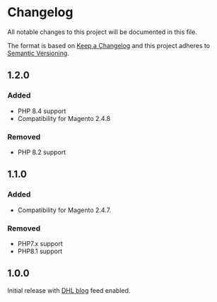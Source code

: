 # Changelog
All notable changes to this project will be documented in this file.

The format is based on [Keep a Changelog](http://keepachangelog.com/en/1.0.0/)
and this project adheres to [Semantic Versioning](http://semver.org/spec/v2.0.0.html).

## 1.2.0

### Added

- PHP 8.4 support
- Compatibility for Magento 2.4.8

### Removed

- PHP 8.2 support

## 1.1.0

### Added

- Compatibility for Magento 2.4.7.

### Removed

- PHP7.x support
- PHP8.1 support

## 1.0.0

Initial release with [DHL blog](https://feed.dhl.netresearch.de/de) feed enabled.
